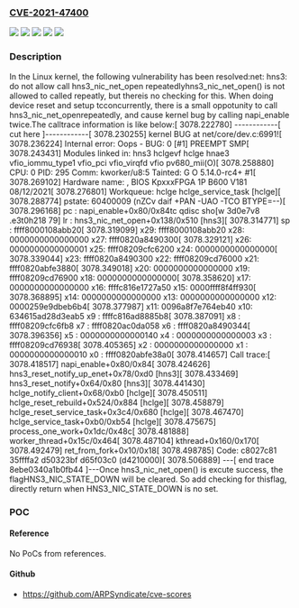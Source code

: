 ### [CVE-2021-47400](https://cve.mitre.org/cgi-bin/cvename.cgi?name=CVE-2021-47400)
![](https://img.shields.io/static/v1?label=Product&message=Linux&color=blue)
![](https://img.shields.io/static/v1?label=Version&message=&color=brightgreen)
![](https://img.shields.io/static/v1?label=Version&message=5.0%20&color=brightgreen)
![](https://img.shields.io/static/v1?label=Version&message=e888402789b9db5de4fcda361331d66dbf0cd9fd%20&color=brightgreen)
![](https://img.shields.io/static/v1?label=Vulnerability&message=n%2Fa&color=blue)

### Description

In the Linux kernel, the following vulnerability has been resolved:net: hns3: do not allow call hns3_nic_net_open repeatedlyhns3_nic_net_open() is not allowed to called repeatly, but thereis no checking for this. When doing device reset and setup tcconcurrently, there is a small oppotunity to call hns3_nic_net_openrepeatedly, and cause kernel bug by calling napi_enable twice.The calltrace information is like below:[ 3078.222780] ------------[ cut here ]------------[ 3078.230255] kernel BUG at net/core/dev.c:6991![ 3078.236224] Internal error: Oops - BUG: 0 [#1] PREEMPT SMP[ 3078.243431] Modules linked in: hns3 hclgevf hclge hnae3 vfio_iommu_type1 vfio_pci vfio_virqfd vfio pv680_mii(O)[ 3078.258880] CPU: 0 PID: 295 Comm: kworker/u8:5 Tainted: G           O      5.14.0-rc4+ #1[ 3078.269102] Hardware name:  , BIOS KpxxxFPGA 1P B600 V181 08/12/2021[ 3078.276801] Workqueue: hclge hclge_service_task [hclge][ 3078.288774] pstate: 60400009 (nZCv daif +PAN -UAO -TCO BTYPE=--)[ 3078.296168] pc : napi_enable+0x80/0x84tc qdisc sho[w  3d0e7v8 .e3t0h218 79] lr : hns3_nic_net_open+0x138/0x510 [hns3][ 3078.314771] sp : ffff8000108abb20[ 3078.319099] x29: ffff8000108abb20 x28: 0000000000000000 x27: ffff0820a8490300[ 3078.329121] x26: 0000000000000001 x25: ffff08209cfc6200 x24: 0000000000000000[ 3078.339044] x23: ffff0820a8490300 x22: ffff08209cd76000 x21: ffff0820abfe3880[ 3078.349018] x20: 0000000000000000 x19: ffff08209cd76900 x18: 0000000000000000[ 3078.358620] x17: 0000000000000000 x16: ffffc816e1727a50 x15: 0000ffff8f4ff930[ 3078.368895] x14: 0000000000000000 x13: 0000000000000000 x12: 0000259e9dbeb6b4[ 3078.377987] x11: 0096a8f7e764eb40 x10: 634615ad28d3eab5 x9 : ffffc816ad8885b8[ 3078.387091] x8 : ffff08209cfc6fb8 x7 : ffff0820ac0da058 x6 : ffff0820a8490344[ 3078.396356] x5 : 0000000000000140 x4 : 0000000000000003 x3 : ffff08209cd76938[ 3078.405365] x2 : 0000000000000000 x1 : 0000000000000010 x0 : ffff0820abfe38a0[ 3078.414657] Call trace:[ 3078.418517]  napi_enable+0x80/0x84[ 3078.424626]  hns3_reset_notify_up_enet+0x78/0xd0 [hns3][ 3078.433469]  hns3_reset_notify+0x64/0x80 [hns3][ 3078.441430]  hclge_notify_client+0x68/0xb0 [hclge][ 3078.450511]  hclge_reset_rebuild+0x524/0x884 [hclge][ 3078.458879]  hclge_reset_service_task+0x3c4/0x680 [hclge][ 3078.467470]  hclge_service_task+0xb0/0xb54 [hclge][ 3078.475675]  process_one_work+0x1dc/0x48c[ 3078.481888]  worker_thread+0x15c/0x464[ 3078.487104]  kthread+0x160/0x170[ 3078.492479]  ret_from_fork+0x10/0x18[ 3078.498785] Code: c8027c81 35ffffa2 d50323bf d65f03c0 (d4210000)[ 3078.506889] ---[ end trace 8ebe0340a1b0fb44 ]---Once hns3_nic_net_open() is excute success, the flagHNS3_NIC_STATE_DOWN will be cleared. So add checking for thisflag, directly return when HNS3_NIC_STATE_DOWN is no set.

### POC

#### Reference
No PoCs from references.

#### Github
- https://github.com/ARPSyndicate/cve-scores

